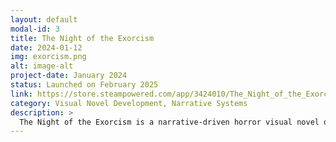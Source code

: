 ```yaml
---
layout: default
modal-id: 3
title: The Night of the Exorcism
date: 2024-01-12
img: exorcism.png
alt: image-alt
project-date: January 2024
status: Launched on February 2025
link: https://store.steampowered.com/app/3424010/The_Night_of_the_Exorcism/
category: Visual Novel Development, Narrative Systems
description: >
  The Night of the Exorcism is a narrative-driven horror visual novel developed entirely in Ren'Py. Ludomancer Studio created a branching story framework with variable tracking, morality systems, and multiple outcomes based on player choices. The project included custom UI, animated transitions, and variable-based branching narrative. We also handled all scripting, localization, and audio, building a polished interactive fiction system aimed at narrative experimentation.
---
```

